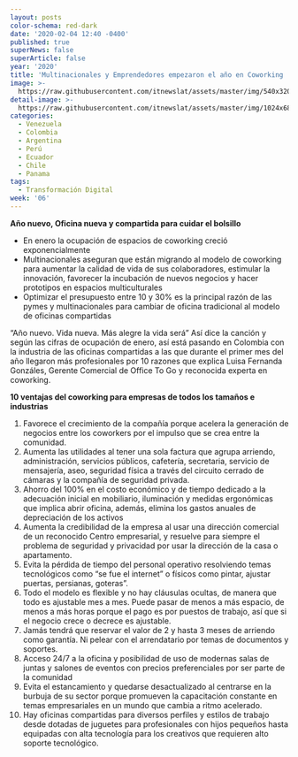 ```yaml
---
layout: posts
color-schema: red-dark
date: '2020-02-04 12:40 -0400'
published: true
superNews: false
superArticle: false
year: '2020'
title: 'Multinacionales y Emprendedores empezaron el año en Coworking '
image: >-
  https://raw.githubusercontent.com/itnewslat/assets/master/img/540x320/Coworking-p.jpg
detail-image: >-
  https://raw.githubusercontent.com/itnewslat/assets/master/img/1024x680/Coworking-g.jpg
categories:
  - Venezuela
  - Colombia
  - Argentina
  - Perú
  - Ecuador
  - Chile
  - Panama
tags:
  - Transformación Digital
week: '06'
---
```

**Año nuevo, Oficina nueva y compartida para cuidar el bolsillo** 
 
- En enero la ocupación de espacios de coworking creció exponencialmente 
- Multinacionales aseguran que están migrando al modelo de coworking para aumentar la calidad de vida de sus colaboradores, estimular la innovación, favorecer la incubación de nuevos negocios y hacer prototipos en espacios multiculturales 
- Optimizar el presupuesto entre 10 y 30% es la principal razón de las pymes y multinacionales para cambiar de oficina tradicional al modelo de oficinas compartidas
 
“Año nuevo. Vida nueva. Más alegre la vida será” Así dice la canción y según las cifras de ocupación de enero, así está pasando en Colombia con la industria de las oficinas compartidas a las que durante el primer mes del año llegaron más profesionales por 10 razones que explica Luisa Fernanda Gonzáles, Gerente Comercial de Office To Go y reconocida experta en coworking. 

**10 ventajas del coworking para empresas de todos los tamaños e industrias**

1.	Favorece el crecimiento de la compañía porque acelera la generación de negocios entre los coworkers por el impulso que se crea entre la comunidad.
2.	Aumenta las utilidades al tener una sola factura que agrupa arriendo, administración, servicios públicos, cafetería, secretaria, servicio de mensajería, aseo, seguridad física a través del circuito cerrado de cámaras y la compañía de seguridad privada.
3.	Ahorro del 100% en el costo económico y de tiempo dedicado a la adecuación inicial en mobiliario, iluminación y medidas ergonómicas que implica abrir oficina, además, elimina los gastos anuales de depreciación de los activos 
4.	Aumenta la credibilidad de la empresa al usar una dirección comercial de un reconocido Centro empresarial, y resuelve para siempre el problema de seguridad y privacidad por usar la dirección de la casa o apartamento.
5.	Evita la pérdida de tiempo del personal operativo resolviendo temas tecnológicos como “se fue el internet” o físicos como pintar, ajustar puertas, persianas, goteras”.
6.	Todo el modelo es flexible y no hay cláusulas ocultas, de manera que todo es ajustable mes a mes. Puede pasar de menos a más espacio, de menos a más horas porque el pago es por puestos de trabajo, así que si el negocio crece o decrece es ajustable.
7.	Jamás tendrá que reservar el valor de 2 y hasta 3 meses de arriendo como garantía. Ni pelear con el arrendatario por temas de documentos y soportes. 
8.	Acceso 24/7 a la oficina y posibilidad de uso de modernas salas de juntas y salones de eventos con precios preferenciales por ser parte de la comunidad 
9.	Evita el estancamiento y quedarse desactualizado al centrarse en la burbuja de su sector porque promueven la capacitación constante en temas empresariales en un mundo que cambia a ritmo acelerado.
10.	Hay oficinas compartidas para diversos perfiles y estilos de trabajo desde dotadas de juguetes para profesionales con hijos pequeños hasta equipadas con alta tecnología para los creativos que requieren alto soporte tecnológico. 
 

